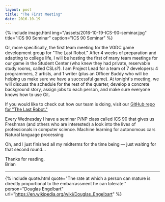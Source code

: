 ```yaml
---
layout: post
title: "The First Meeting"
date: 2016-10-19
---
```


{% include image.html
    img="/assets/2016-10-19-ICS-90-seminar.jpg"
    title="ICS 90 Seminar"
    caption="ICS 90 Seminar" %}

Or, more specifically, the first team meeting for the VGDC game development group for "The Last Robot." After 4 weeks of preparation and adapting to college life, I will be hosting the first of many team meetings for our game in the Student Center (who knew they had private, reservable study rooms, called CSLs?). I am Project Lead for a team of 7 developers: 4 programmers, 2 artists, and 1 writer (plus an Officer Buddy who will be helping us make sure we have a successful game). At tonight's meeting, we will discuss the schedule for the rest of the quarter, develop a concrete background story, assign jobs to each person, and make sure everyone knows how to use Git.

If you would like to check out how our team is doing, visit our [GitHub repo for "The Last Robot."](https://github.com/BTx123/VGDC_TheLastRobot)

Every Wednesday I have a seminar P/NP class called ICS 90 that gives us Freshman (and others who are interested) a look into the lives of professionals in computer science.
Machine learning for autonomous cars
Natural language processing

Oh, and I just finished all my midterms for the time being &mdash; just waiting for that second round...

Thanks for reading,<br/>
Brian

---

{% include quote.html
    quote="The rate at which a person can mature is directly proportional to the embarrassment he can tolerate."
    person="Douglas Engelbart"
    url="https://en.wikipedia.org/wiki/Douglas_Engelbart" %}
